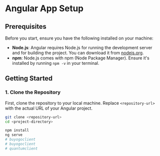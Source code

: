 # Angular App Setup

## Prerequisites

Before you start, ensure you have the following installed on your machine:

- **Node.js**: Angular requires Node.js for running the development server and for building the project. You can download it from [nodejs.org](https://nodejs.org/).
- **npm**: Node.js comes with npm (Node Package Manager). Ensure it's installed by running `npm -v` in your terminal.

## Getting Started

### 1. Clone the Repository

First, clone the repository to your local machine. Replace `<repository-url>` with the actual URL of your Angular project.

```bash
git clone <repository-url>
cd <project-directory>

npm install
ng serve
# buyogoclient
# buyogoclient
# quantumclient
